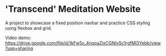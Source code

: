 # 'Transcend' Meditation Website

A project to showcase a fixed position navbar and practice CSS styling using flexbox and grid.

Video demo: https://drive.google.com/file/d/1kFw5x_4nqoaZixCGNIvSc1rgfMI3Yebb/view?usp=sharing